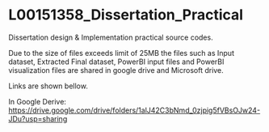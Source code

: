 # L00151358_Dissertation_Practical
Dissertation design &amp; Implementation practical source codes.

Due to the size of files exceeds limit of 25MB the files such as Input dataset, Extracted Final dataset, PowerBI input files
and PowerBI visualization files are shared in google drive and Microsoft drive.

Links are shown bellow.

In Google Derive: https://drive.google.com/drive/folders/1alJ42C3bNmd_0zjpig5fVBsOJw24-JDu?usp=sharing

